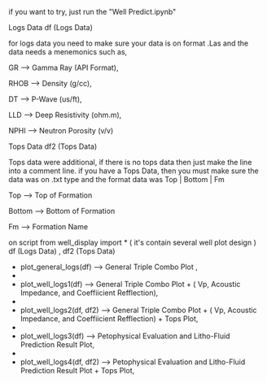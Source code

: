if you want to try, just run the "Well Predict.ipynb"

Logs Data 
df (Logs Data) 

for logs data you need to make sure your data is on format .Las 
and the data needs a menemonics such as,

GR    --> Gamma Ray (API Format),

RHOB  --> Density   (g/cc),

DT    --> P-Wave    (us/ft),

LLD   --> Deep Resistivity  (ohm.m),

NPHI  --> Neutron Porosity  (v/v)

Tops Data
df2 (Tops Data)

Tops data were additional, if there is no tops data then just make the line into a comment line.
if you have a Tops Data, then you must make sure the data was on .txt type and the format data was
Top  |  Bottom | Fm

Top      --> Top of Formation

Bottom   --> Bottom of Formation

Fm       --> Formation Name

on script 
from well_display import * ( it's contain several well plot design )
df (Logs Data) , df2 (Tops Data)

- plot_general_logs(df)    --> General Triple Combo Plot ,
- 
- plot_well_logs1(df)      --> General Triple Combo Plot + ( Vp, Acoustic Impedance, and Coeffiicient Refflection),
- 
- plot_well_logs2(df, df2) --> General Triple Combo Plot + ( Vp, Acoustic Impedance, and Coeffiicient Refflection) + Tops Plot,
- 
- plot_well_logs3(df)      --> Petophysical Evaluation and Litho-Fluid Prediction Result Plot,
- 
- plot_well_logs4(df, df2) --> Petophysical Evaluation and Litho-Fluid Prediction Result Plot + Tops Plot,
